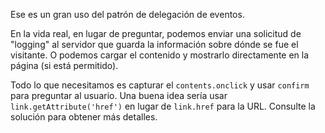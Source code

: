 Ese es un gran uso del patrón de delegación de eventos.

En la vida real, en lugar de preguntar, podemos enviar una solicitud de "logging" al servidor que guarda la información sobre dónde se fue el visitante. O podemos cargar el contenido y mostrarlo directamente en la página (si está permitido).

Todo lo que necesitamos es capturar el `contents.onclick` y usar `confirm` para preguntar al usuario. Una buena idea sería usar `link.getAttribute('href')` en lugar de `link.href` para la URL. Consulte la solución para obtener más detalles.
